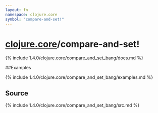```yaml
---
layout: fn
namespace: clojure.core
symbol: "compare-and-set!"
---
```


# [clojure.core](../)/compare-and-set!

{% include 1.4.0/clojure.core/compare_and_set_bang/docs.md %}

##Examples

{% include 1.4.0/clojure.core/compare_and_set_bang/examples.md %}
## Source
{% include 1.4.0/clojure.core/compare_and_set_bang/src.md %}

